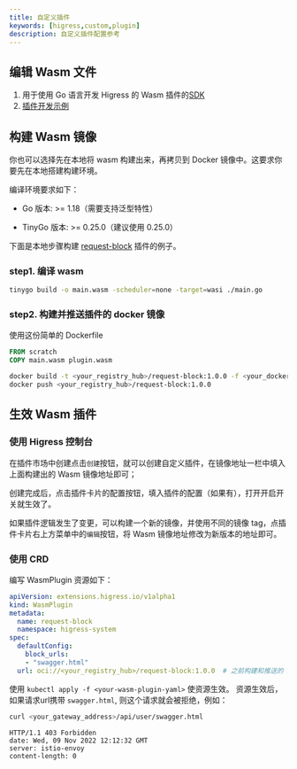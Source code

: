 ```yaml
---
title: 自定义插件
keywords: [higress,custom,plugin]
description: 自定义插件配置参考
---
```


## 编辑 Wasm 文件

1. 用于使用 Go 语言开发 Higress 的 Wasm 插件的[SDK](https://github.com/alibaba/higress/tree/main/plugins/wasm-go)
2. [插件开发示例](../user/wasm-go.md)

## 构建 Wasm 镜像

你也可以选择先在本地将 wasm 构建出来，再拷贝到 Docker 镜像中。这要求你要先在本地搭建构建环境。

编译环境要求如下：

- Go 版本: >= 1.18（需要支持泛型特性）

- TinyGo 版本: >= 0.25.0（建议使用 0.25.0）

下面是本地步骤构建 [request-block](https://github.com/alibaba/higress/tree/main/plugins/wasm-go/extensions/request-block) 插件的例子。

### step1. 编译 wasm

```bash
tinygo build -o main.wasm -scheduler=none -target=wasi ./main.go
```

### step2. 构建并推送插件的 docker 镜像

使用这份简单的 Dockerfile

```Dockerfile
FROM scratch
COPY main.wasm plugin.wasm
```

```bash
docker build -t <your_registry_hub>/request-block:1.0.0 -f <your_dockerfile> .
docker push <your_registry_hub>/request-block:1.0.0
```

## 生效 Wasm 插件

### 使用 Higress 控制台

在插件市场中创建点击`创建`按钮，就可以创建自定义插件，在镜像地址一栏中填入上面构建出的 Wasm 镜像地址即可；

创建完成后，点击插件卡片的配置按钮，填入插件的配置（如果有），打开开启开关就生效了。

如果插件逻辑发生了变更，可以构建一个新的镜像，并使用不同的镜像 tag，点插件卡片右上方菜单中的`编辑`按钮，将 Wasm 镜像地址修改为新版本的地址即可。

### 使用 CRD

编写 WasmPlugin 资源如下：

```yaml
apiVersion: extensions.higress.io/v1alpha1
kind: WasmPlugin
metadata:
  name: request-block
  namespace: higress-system
spec:
  defaultConfig:
    block_urls:
    - "swagger.html"
  url: oci://<your_registry_hub>/request-block:1.0.0  # 之前构建和推送的 image 地址
```

使用 `kubectl apply -f <your-wasm-plugin-yaml>` 使资源生效。
资源生效后，如果请求url携带 `swagger.html`, 则这个请求就会被拒绝，例如：

```bash
curl <your_gateway_address>/api/user/swagger.html
```

```text
HTTP/1.1 403 Forbidden
date: Wed, 09 Nov 2022 12:12:32 GMT
server: istio-envoy
content-length: 0
```

